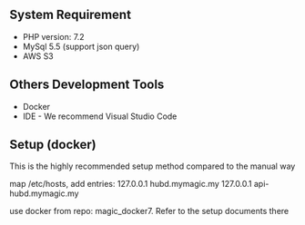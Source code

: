 ## System Requirement
  * PHP version: 7.2
  * MySql 5.5 (support json query)
  * AWS S3
 
## Others Development Tools
  * Docker
  * IDE - We recommend Visual Studio Code

## Setup (docker)
This is the highly recommended setup method compared to the manual way

map /etc/hosts, add entries:
127.0.0.1       hubd.mymagic.my
127.0.0.1       api-hubd.mymagic.my

use docker from repo: magic_docker7. Refer to the setup documents there